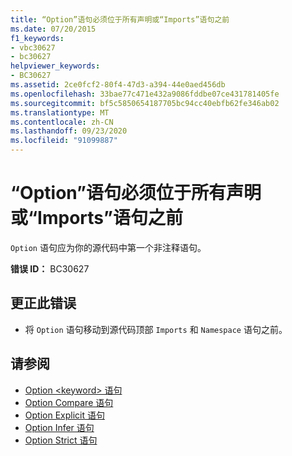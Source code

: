 ```yaml
---
title: “Option”语句必须位于所有声明或“Imports”语句之前
ms.date: 07/20/2015
f1_keywords:
- vbc30627
- bc30627
helpviewer_keywords:
- BC30627
ms.assetid: 2ce0fcf2-80f4-47d3-a394-44e0aed456db
ms.openlocfilehash: 33bae77c471e432a9086fddbe07ce431781405fe
ms.sourcegitcommit: bf5c5850654187705bc94cc40ebfb62fe346ab02
ms.translationtype: MT
ms.contentlocale: zh-CN
ms.lasthandoff: 09/23/2020
ms.locfileid: "91099887"
---
```

# <a name="option-statements-must-precede-any-declarations-or-imports-statements"></a>“Option”语句必须位于所有声明或“Imports”语句之前

`Option` 语句应为你的源代码中第一个非注释语句。  
  
 **错误 ID：** BC30627  
  
## <a name="to-correct-this-error"></a>更正此错误  
  
- 将 `Option` 语句移动到源代码顶部 `Imports` 和 `Namespace` 语句之前。  
  
## <a name="see-also"></a>请参阅

- [Option \<keyword> 语句](../language-reference/statements/option-keyword-statement.md)
- [Option Compare 语句](../language-reference/statements/option-compare-statement.md)
- [Option Explicit 语句](../language-reference/statements/option-explicit-statement.md)
- [Option Infer 语句](../language-reference/statements/option-infer-statement.md)
- [Option Strict 语句](../language-reference/statements/option-strict-statement.md)
